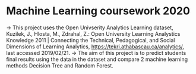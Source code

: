 # Machine Learning coursework 2020
-> This project uses the Open Univserity Analytics Learning dataset, Kuzilek, J., Hlosta, M., Zdrahal, Z.: Open University Learning Analystics Knowledge 2011 | Connecting the Technical, Pedagogical, and Social Dimensions of Learning Analytics, https://tekri.athabascau.ca/analytics/, last accessed 2019/02/21.
-> The aim of this project is to predict students final results using the data in the dataset and compare 2 machine learning methods Decision Tree and Random Forest.
